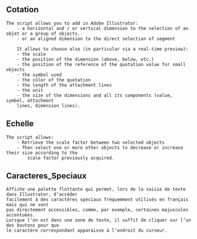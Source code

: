 Cotation
-----------------------------------------------------------------------------------------------------
	The script allows you to add in Adobe Illustrator:
    	- a horizontal and / or vertical dimension to the selection of an objet or a group of objects.
    	- or an aligned dimension to the direct selection of segment
    	
		It allows to choose also (in particular via a real-time preview):
		- the scale
		- the position of the dimension (above, below, etc.)
		- the position of the reference of the quotation value for small objects
		- the symbol used
		- the color of the quotation
		- the length of the attachment lines
		- the unit
		- the size of the dimensions and all its components (value, symbol, attachment
		lines, dimension lines).
		
Echelle
-----------------------------------------------------------------------------------------------------
	The script allows:
		- Retrieve the scale factor between two selected objects
		- Then select one or more other objects to decrease or increase their size according to the
			scale factor previously acquired.
			
Caracteres_Speciaux
-----------------------------------------------------------------------------------------------------
	Affiche une palette flottante qui permet, lors de la saisie de texte dans Illustrator, d’accéder
	facilement à des caractères spéciaux fréquemment utilisés en français mais qui ne sont
	pas directement accessibles, comme, par exemple, certaines majuscules accentuées.
	Lorsque l’on est dans une zone de texte, il suffit de cliquer sur l’un des boutons pour que
	le caractère correspondant apparaisse à l’endroit du curseur.

